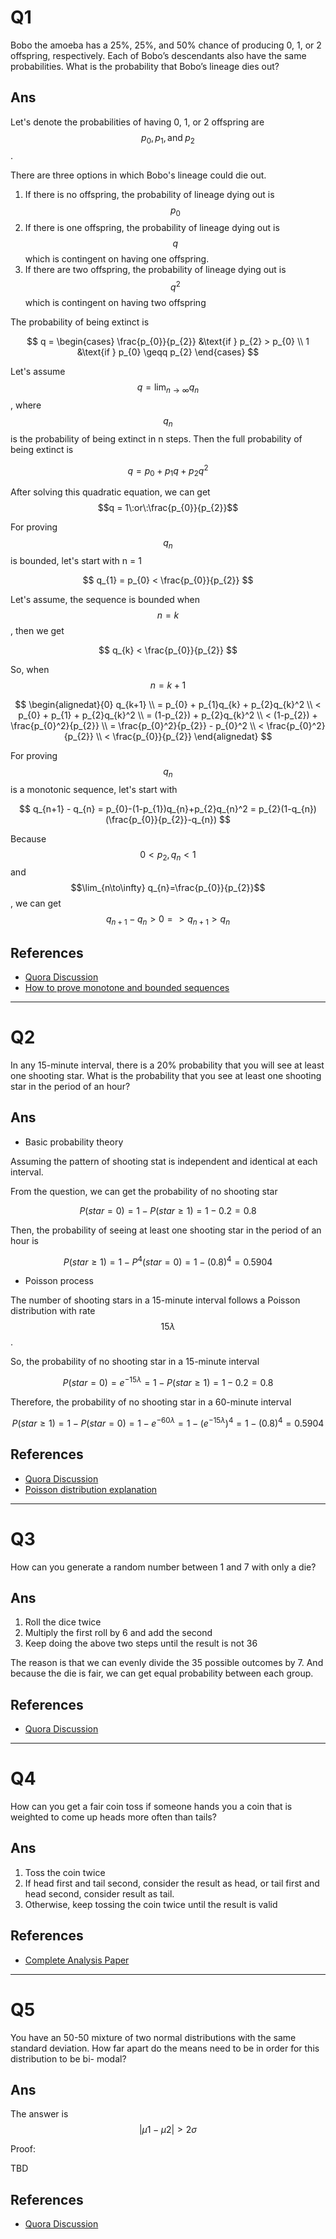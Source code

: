 # Q1

Bobo the amoeba has a 25%, 25%, and 50% chance of producing 0, 1, or 2 offspring, respectively. Each of Bobo’s descendants also have the same probabilities. What is the probability that Bobo’s lineage dies out?

## Ans

Let's denote the probabilities of having 0, 1, or 2 offspring are $$p_{0}, p_{1}, \text{and}\;p_{2}$$.

There are three options in which Bobo's lineage could die out.  
1. If there is no offspring, the probability of lineage dying out is $$p_{0}$$  
2. If there is one offspring, the probability of lineage dying out is $$q$$ which is contingent on having one offspring.  
3. If there are two offspring, the probability of lineage dying out is $$q^2$$ which is contingent on having two offspring

The probability of being extinct is


$$
q = \begin{cases}
   \frac{p_{0}}{p_{2}} &\text{if } p_{2} > p_{0}  \\
   1 &\text{if } p_{0} \geqq p_{2}
\end{cases}
$$


Let's assume $$q = \lim_{n\to\infty} q_{n}$$, where $$q_{n}$$ is the probability of being extinct in n steps. Then the full probability of being extinct is


$$
q = p_{0} + p_{1} q + p_{2} q^2
$$


After solving this quadratic equation, we can get $$q = 1\:or\:\frac{p_{0}}{p_{2}}$$

For proving $$q_{n}$$ is bounded, let's start with n = 1


$$
q_{1} = p_{0} < \frac{p_{0}}{p_{2}}
$$


Let's assume, the sequence is bounded when $$n = k$$ , then we get


$$
q_{k} < \frac{p_{0}}{p_{2}}
$$


So, when $$n = k + 1$$


$$
\begin{alignedat}{0}
   q_{k+1} \\ 
   = p_{0} + p_{1}q_{k} + p_{2}q_{k}^2 \\ 
   < p_{0} + p_{1} + p_{2}q_{k}^2 \\
   = (1-p_{2}) + p_{2}q_{k}^2 \\
   < (1-p_{2}) + \frac{p_{0}^2}{p_{2}} \\
   = \frac{p_{0}^2}{p_{2}} - p_{0}^2 \\
   < \frac{p_{0}^2}{p_{2}} \\
   < \frac{p_{0}}{p_{2}}
\end{alignedat}
$$


For proving $$q_{n}$$ is a monotonic sequence, let's start with


$$
q_{n+1} - q_{n} = p_{0}-(1-p_{1})q_{n}+p_{2}q_{n}^2 = p_{2}(1-q_{n})(\frac{p_{0}}{p_{2}}-q_{n})
$$


Because $$0<p_{2}, q_{n}<1$$ and $$\lim_{n\to\infty} q_{n}=\frac{p_{0}}{p_{2}}$$ , we can get $$q_{n+1} - q_{n}>0 => q_{n+1} > q_{n}$$

## References

* [Quora Discussion](https://www.quora.com/Bobo-the-amoeba-has-a-25-25-and-50-chance-of-producing-0-1-or-2-offspring-respectively-Each-of-Bobos-descendants-also-have-the-same-probabilities-What-is-the-probability-that-Bobos-lineage-dies-out)
* [How to prove monotone and bounded sequences](https://math.stackexchange.com/questions/491709/monotone-and-bounded-sequences-proof?newreg=e0308813d2a640009fa33e7ec72a1e08)

---

# Q2

In any 15-minute interval, there is a 20% probability that you will see at least one shooting star. What is the probability that you see at least one shooting star in the period of an hour?

## Ans

* Basic probability theory

Assuming the pattern of shooting stat is independent and identical at each interval.

From the question, we can get the probability of no shooting star


$$
P(star = 0) = 1 - P(star \geq 1) = 1 - 0.2 = 0.8
$$


Then, the probability of seeing at least one shooting star in the period of an hour is


$$
P(star \geq 1) = 1 - P^4(star = 0) = 1 - (0.8)^4 = 0.5904
$$


* Poisson process

The number of shooting stars in a 15-minute interval follows a Poisson distribution with rate $$15\lambda$$.

So, the probability of no shooting star in a 15-minute interval


$$
P(star = 0) = e^{-15\lambda} = 1 - P(star \geq 1) = 1 - 0.2 = 0.8
$$


Therefore, the probability of no shooting star in a 60-minute interval


$$
P(star \geq 1) = 1 - P(star = 0) = 1 - e^{-60\lambda} = 1 - (e^{-15\lambda})^4 = 1 - (0.8)^4 = 0.5904
$$


## References

* [Quora Discussion](https://www.quora.com/In-any-15-minute-interval-there-is-a-20-probability-that-you-will-see-at-least-one-shooting-star-What-is-the-probability-that-you-see-at-least-one-shooting-star-in-the-period-of-an-hour)
* [Poisson distribution explanation](http://www.stat.wisc.edu/~wardrop/courses/301chapter4)

---

# Q3

How can you generate a random number between 1 and 7 with only a die?

## Ans

1. Roll the dice twice
2. Multiply the first roll by 6 and add the second
3. Keep doing the above two steps until the result is not 36

The reason is that we can evenly divide the 35 possible outcomes by 7. And because the die is fair, we can get equal probability between each group.

## References

* [Quora Discussion](https://www.quora.com/How-can-you-generate-a-random-number-between-1-7-with-only-a-die-1)

---

# Q4

How can you get a fair coin toss if someone hands you a coin that is weighted to come up heads more often than tails?

## Ans

1. Toss the coin twice
2. If head first and tail second, consider the result as head, or tail first and head second, consider result as tail.
3. Otherwise, keep tossing the coin twice until the result is valid

## References

* [Complete Analysis Paper](http://web.eecs.umich.edu/~qstout/abs/AnnProb84.html)

---

# Q5

You have an 50-50 mixture of two normal distributions with the same standard deviation. How far apart do the means need to be in order for this distribution to be bi- modal?

## Ans

The answer is $$|\mu1−\mu2|>2\sigma$$

Proof:

TBD

## References

* [Quora Discussion](https://www.quora.com/You-have-an-50-50-mixture-of-two-normal-distributions-with-the-same-standard-deviation-How-far-apart-do-the-means-need-to-be-in-order-for-this-distribution-to-be-bimodal-Why)



